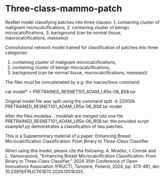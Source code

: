 # Three-class-mammo-patch
ResNet model classifying patches into three classes: 1. containing cluster of malignant microcalcifications, 2. containing cluster of benign microcalcifications, 3. background (can be normal tissue, macrocalcifications, massses)) 

Convolutional network model trained for classification of patches into three categories: 
1. containing cluster of malignant microcalcifications,
2. containing cluster of benign microcalcifications,
3. background (can be normal tissue, macrocalcifications, massses))

The files must be concatenated by e.g. the macos/linux command

cat model* > PRETRAINED_RESNET101_ADAM_LR5e-06_BS8.tar

Original model file was split using the command
split -b 22000k PRETRAINED_RESNET101_ADAM_LR5e-06_BS8.tar model

After the files modelaa .. modelah are merged into one file PRETRAINED_RESNET101_ADAM_LR5e-06_BS8.tar, the provided script example1.py demonstrates a classification of two patches.

This is a Suppementary material of a paper:
Enhancing Breast Microcalcification Classification: From Binary to Three-Class Classifier

When using this model, please cite the following:
A. Mračko, I. Cimrák and L. Vanovcanová, "Enhancing Breast Microcalcification Classification: From Binary to Three-Class Classifier," 2024 35th Conference of Open Innovations Association (FRUCT), Tampere, Finland, 2024, pp. 473-481, doi: 10.23919/FRUCT61870.2024.10516355.
